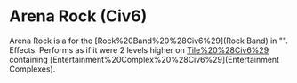 # Arena Rock (Civ6)

Arena Rock is a for the [Rock%20Band%20%28Civ6%29](Rock Band) in "".
Effects.
Performs as if it were 2 levels higher on [Tile%20%28Civ6%29](tiles) containing [Entertainment%20Complex%20%28Civ6%29](Entertainment Complexes).